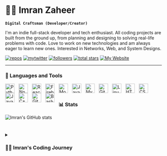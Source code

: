 # 🏄‍♂️ Imran Zaheer

**`Digital Craftsman (Developer/Creator)`**

I'm an indie full-stack developer and tech enthusiast. All coding projects are built from the ground up, from planning and designing to solving real-life problems with code. Love to work on new technologies and am always eager to learn new ones. Interested in Networks, Web, and System Designs.

   <p align="left">
      <a href="https://github.com/imranzaheer612?tab=repositories">
         <img alt="repos" title="My Repos" src="https://custom-icon-badges.demolab.com/badge/-My%20Repos-blue?style=for-the-badge&logoColor=white&logo=repo"/></a> 
      <a href="https://github.com/imranzaheer612?tab=repositories">
         <img alt="mytwitter" title="Twitter" src="https://img.shields.io/twitter/follow/ImranZaheer612?label=%40imranzaheer612&logo=twitter&style=for-the-badge"/></a>
      <a href="https://github.com/imranzaheer612?tab=followers">
         <img alt="followers" title="Follow me on GitHub" src="https://custom-icon-badges.demolab.com/github/followers/imranzaheer612?color=236ad3&labelColor=1155ba&style=for-the-badge&logo=person-add&label=Follow&logoColor=white"/></a>
      <a href="https://github.com/imranzaheer612?tab=repositories&sort=stargazers">
         <img alt="total stars" title="Total stars on GitHub" src="https://custom-icon-badges.demolab.com/github/stars/imranzaheer612?color=55960c&style=for-the-badge&labelColor=488207&logo=star"/></a>
      <a href="https://theundersurfers.netlify.app/">
         <img alt="My Website" title="Website" src="https://custom-icon-badges.demolab.com/website?style=for-the-badge&up_message=up&logo=website&url=https%3A%2F%2Ftheundersurfers.netlify.app%2F"/></a>

   </p>

---

### 🧰 Languages and Tools

<img align="left" alt="Python" width="30px" style="padding-right:10px;" src="https://cdn.jsdelivr.net/gh/devicons/devicon/icons/python/python-plain.svg" />
<img align="left" alt="NodeJS" width="30px" style="padding-right:10px;" src="https://cdn.jsdelivr.net/gh/devicons/devicon/icons/nodejs/nodejs-original.svg" />
<img align="left" alt="React" width="30px" style="padding-right:10px;" src="https://cdn.jsdelivr.net/gh/devicons/devicon/icons/react/react-original.svg" />
<img align="left" alt="Firebase" width="30px" style="padding-right:10px;" src="https://cdn.jsdelivr.net/gh/devicons/devicon/icons/firebase/firebase-plain.svg"/>
<img align="left" alt="Mongo" width="30px" style="padding-right:10px;" src="https://cdn.jsdelivr.net/gh/devicons/devicon/icons/mongodb/mongodb-original.svg"/>
<img align="left" alt="Java" width="30px" style="padding-right:10px;" src="https://cdn.jsdelivr.net/gh/devicons/devicon/icons/java/java-original.svg"/>
<img align="left" alt="MySql" width="30px" style="padding-right:10px;" src="https://cdn.jsdelivr.net/gh/devicons/devicon/icons/mysql/mysql-original.svg"/>
<img align="left" alt="Git" width="30px" style="padding-right:10px;" src="https://cdn.jsdelivr.net/gh/devicons/devicon/icons/git/git-original.svg" />
<img align="left" alt="Linux" width="30px" style="padding-right:10px;" src="https://cdn.jsdelivr.net/gh/devicons/devicon/icons/linux/linux-original.svg" />
<img align="left" alt="HTML" width="30px" style="padding-right:10px;" src="https://cdn.jsdelivr.net/gh/devicons/devicon/icons/html5/html5-plain.svg" />
<img align="left" alt="CSS" width="30px" style="padding-right:10px;" src="https://cdn.jsdelivr.net/gh/devicons/devicon/icons/css3/css3-plain.svg" />
<img align="left" alt="JavaScript" width="30px" style="padding-right:10px;" src="https://cdn.jsdelivr.net/gh/devicons/devicon/icons/javascript/javascript-plain.svg" />
<img align="left" alt="C++" width="30px" style="padding-right:10px;" src="https://cdn.jsdelivr.net/gh/devicons/devicon/icons/cplusplus/cplusplus-line.svg" />
<img align="left" alt="GitHub" width="30px" style="padding-right:10px;" src="https://cdn.jsdelivr.net/gh/devicons/devicon/icons/github/github-original.svg" />
<img align="left" alt="Bash" width="30px" style="padding-right:10px;" src="https://cdn.jsdelivr.net/gh/devicons/devicon/icons/bash/bash-original.svg" />
<br />

#

### 📊 Stats

![Imran's GitHub stats](https://github-readme-stats.vercel.app/api?username=imranzaheer612&show_icons=true&theme=gruvbox)

<!-- ![GitHub Streak](https://streak-stats.demolab.com?user=imranzaheer612&theme=gruvbox&border_radius=4.5) -->

#

<details>
 <summary><h3>👨‍💻 Imran's Coding Journey</h3></summary>
   I started my coding journey as a naive computer science student with a passion to learn everything I could about this programming world - code, Unix, Linux, Networks and theory. And all the while, teaching myself android development with a dream to build my app, but that soon got overshadowed by my desire to excel in Computer Networking. After learning a lot about the networks I jumped towards ethical hacking and learned a lot of hacking techniques. After spending some time learning hacking I noticed that I enjoy more while building new things and then I took a deep dive into software development, Learned how web apps work, learned different frameworks, and software design patterns and still learning. 
   
   However, I had another desire to teach others. I do blogging in my free time. And soon will start a youtube channel and will try to give back to the society.

[website]: theundersurfers.netlify.app/
